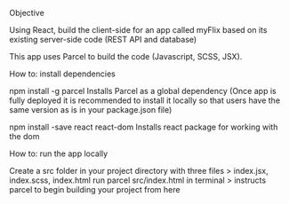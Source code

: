 Objective

Using React, build the client-side for an app called myFlix based on its
existing server-side code (REST API and database)

This app uses Parcel to build the code (Javascript, SCSS, JSX).

How to: install dependencies

npm install -g parcel
Installs Parcel as a global dependency
(Once app is fully deployed it is recommended to install it locally so that users have the same version as is in your package.json file)

npm install -save react react-dom
Installs react package for working with the dom

How to: run the app locally

Create a src folder in your project directory with three files > index.jsx, index.scss, index.html
run parcel src/index.html in terminal > instructs parcel to begin building your project from here
